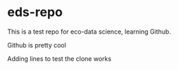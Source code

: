 # eds-repo
This is a test repo for eco-data science, learning Github.

Github is pretty cool

Adding lines to test the clone works